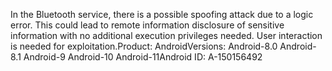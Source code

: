 In the Bluetooth service, there is a possible spoofing attack due to a logic error. This could lead to remote information disclosure of sensitive information with no additional execution privileges needed. User interaction is needed for exploitation.Product: AndroidVersions: Android-8.0 Android-8.1 Android-9 Android-10 Android-11Android ID: A-150156492